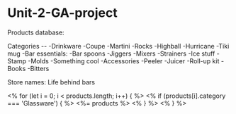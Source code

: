 # Unit-2-GA-project

Products database:

Categories -- 
    -Drinkware
        -Coupe
        -Martini
        -Rocks
        -Highball
        -Hurricane
        -Tiki mug
    -Bar essentials: 
        -Bar spoons
        -Jiggers
        -Mixers
        -Strainers
    -Ice stuff
        -Stamp
        -Molds
        -Something cool
    -Accessories
        -Peeler
        -Juicer
        -Roll-up kit
    -Books
    -Bitters


Store names:
Life behind bars


<% for (let i = 0; i < products.length; i++) { %>
        <% if (products[i].category === 'Glassware') { %>
            <!-- <a href="/glassware/<%= products.id %>"> -->
                <%= products %>
            <!-- </a> -->
        <% } %>
    <% } %> 